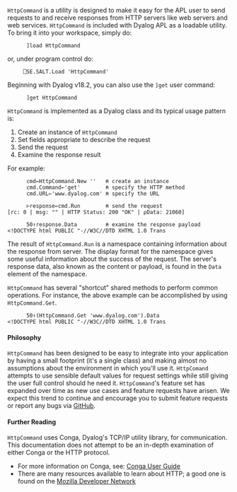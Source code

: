 `HttpCommand` is a utility is designed to make it easy for the APL user to send requests to and receive responses from HTTP servers like web servers and web services. `HttpCommand` is included with Dyalog APL as a loadable utility. To bring it into your workspace, simply do:
```APL
      ]load HttpCommand
```
or, under program control do:
```APL
     ⎕SE.SALT.Load 'HttpCommand' 
```
Beginning with Dyalog v18.2, you can also use the `]get` user command:
```APL
      ]get HttpCommand
```

`HttpCommand` is implemented as a Dyalog class and its typical usage pattern is:

1. Create an instance of `HttpCommand`
1. Set fields appropriate to describe the request
1. Send the request
1. Examine the response result

For example:
```APL
      cmd←HttpCommand.New ''   ⍝ create an instance
      cmd.Command←'get'        ⍝ specify the HTTP method 
      cmd.URL←'www.dyalog.com' ⍝ specify the URL

      ⊢response←cmd.Run        ⍝ send the request
[rc: 0 | msg: "" | HTTP Status: 200 "OK" | ⍴Data: 21060]

      50↑response.Data         ⍝ examine the response payload
<!DOCTYPE html PUBLIC "-//W3C//DTD XHTML 1.0 Trans      
```
The result of `HttpCommand.Run` is a namespace containing information about the response from server.  The display format for the namespace gives some useful information about the success of the request.  The server's response data, also known as the content or payload, is found in the `Data` element of the namespace.

`HttpCommand` has several "shortcut" shared methods to perform common operations. For instance, the above example can be accomplished by using `HttpCommand.Get`.

```APL
      50↑(HttpCommand.Get 'www.dyalog.com').Data
<!DOCTYPE html PUBLIC "-//W3C//DTD XHTML 1.0 Trans      
```
#### Philosophy
`HttpCommand` has been designed to be easy to integrate into your application by having a small footprint (it's a single class) and making almost no assumptions about the environment in which you'll use it. `HttpComand` attempts to use sensible default values for request settings while still giving the user full control should he need it.  `HttpCommand`'s feature set has expanded over time as new use cases and feature requests have arisen. We expect this trend to continue and encourage you to submit feature requests or report any bugs via [GitHub](https://github.com/Dyalog/HttpCommand/issues).

#### Further Reading
`HttpCommand` uses Conga, Dyalog's TCP/IP utility library, for communication. This documentation does not attempt to be an in-depth examination of either Conga or the HTTP protocol.

* For more information on Conga, see: [Conga User Guide](https://docs.dyalog.com/latest/Conga%20User%20Guide.pdf)
* There are many resources available to learn about HTTP; a good one is found on the [Mozilla Developer Network](https://developer.mozilla.org/en-US/docs/Web/HTTP)